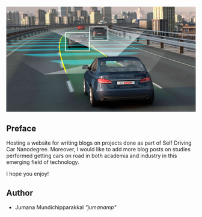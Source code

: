 <p align="center">
<img src="readme/intro_image.jpg">
</p>

## Preface

Hosting a website for writing blogs on projects done as part of Self Driving Car Nanodegree. Moreover, I would like to add more blog posts on studies performed getting cars on road in both academia and industry in this emerging field of technology.

I hope you enjoy!


## Author

* Jumana Mundichipparakkal *"jumanamp"*
